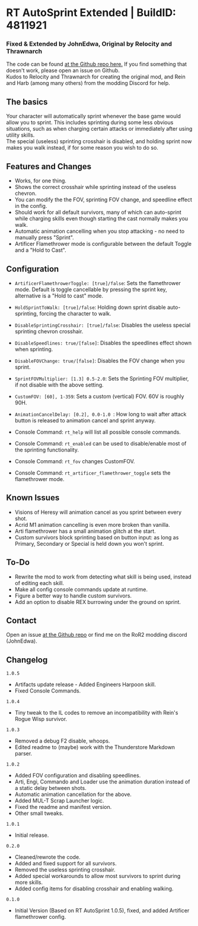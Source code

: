 # RT AutoSprint Extended | BuildID: 4811921
### Fixed & Extended by JohnEdwa, Original by Relocity and Thrawnarch

The code can be found [at the Github repo here.](https://github.com/JohnEdwa/RTAutoSprintExtended) If you find something that doesn't work, please open an issue on Github.   
Kudos to Relocity and Thrawnarch for creating the original mod, and Rein and Harb (among many others) from the modding Discord for help.

## The basics

Your character will automatically sprint whenever the base game would allow you to sprint. This includes sprinting during some less obvious situations, such as when charging certain attacks or immediately after using utility skills.   
The special (useless) sprinting crosshair is disabled, and holding sprint now makes you walk instead, if for some reason you wish to do so.

## Features and Changes

* Works, for one thing.
* Shows the correct crosshair while sprinting instead of the useless chevron.
* You can modify the the FOV, sprinting FOV change, and speedline effect in the config. 
* Should work for all default survivors, many of which can auto-sprint while charging skills even though starting the cast normally makes you walk.
* Automatic animation cancelling when you stop attacking - no need to manually press "Sprint".
* Artificer Flamethrower mode is configurable between the default Toggle and a "Hold to Cast".

## Configuration

* `ArtificerFlamethrowerToggle: [true]/false`: Sets the flamethrower mode. Default is toggle cancellable by pressing the sprint key, alternative is a "Hold to cast" mode.
* `HoldSprintToWalk: [true]/false`: Holding down sprint disable auto-sprinting, forcing the character to walk.
* `DisableSprintingCrosshair: [true]/false`: Disables the useless special sprinting chevron crosshair.
* `DisableSpeedlines: true/[false]`: Disables the speedlines effect shown when sprinting. 
* `DisableFOVChange: true/[false]`: Disables the FOV change when you sprint.  
* `SprintFOVMultiplier: [1.3] 0.5-2.0`: Sets the Sprinting FOV multiplier, if not disable with the above setting.
* `CustomFOV: [60], 1-359`: Sets a custom (vertical) FOV. 60V is roughly 90H.
* `AnimationCancelDelay: [0.2], 0.0-1.0 `: How long to wait after attack button is released to animation cancel and sprint anyway.

* Console Command: `rt_help` will list all possible console commands.
* Console Command: `rt_enabled` can be used to disable/enable most of the sprinting functionality.
* Console Command: `rt_fov` changes CustomFOV.
* Console Command: `rt_artificer_flamethrower_toggle` sets the flamethrower mode.

## Known Issues

* Visions of Heresy will animation cancel as you sprint between every shot.
* Acrid M1 animation cancelling is even more broken than vanilla.
* Arti flamethrower has a small animation glitch at the start.
* Custom survivors block sprinting based on button input: as long as Primary, Secondary or Special is held down you won't sprint.

## To-Do

* Rewrite the mod to work from detecting what skill is being used, instead of editing each skill.
* Make all config console commands update at runtime.
* Figure a better way to handle custom survivors.
* Add an option to disable REX burrowing under the ground on sprint.

## Contact

Open an issue [at the Github repo](https://github.com/JohnEdwa/RTAutoSprintExtended) or find me on the RoR2 modding discord (JohnEdwa).

## Changelog

`1.0.5`

* Artifacts update release - Added Engineers Harpoon skill.
* Fixed Console Commands.

`1.0.4`

* Tiny tweak to the IL codes to remove an incompatibility with Rein's Rogue Wisp survivor.

`1.0.3`

* Removed a debug F2 disable, whoops.
* Edited readme to (maybe) work with the Thunderstore Markdown parser.

`1.0.2`

* Added FOV configuration and disabling speedlines.
* Arti, Engi, Commando and Loader use the animation duration instead of a static delay between shots.
* Automatic animation cancellation for the above.
* Added MUL-T Scrap Launcher logic.
* Fixed the readme and manifest version.
* Other small tweaks.

`1.0.1`

* Initial release.

`0.2.0`

* Cleaned/rewrote the code. 
* Added and fixed support for all survivors.
* Removed the useless sprinting crosshair.
* Added special workarounds to allow most survivors to sprint during more skills.
* Added config items for disabling crosshair and enabling walking.

`0.1.0` 

* Initial Version (Based on RT AutoSprint 1.0.5), fixed, and added Artificer flamethrower config.